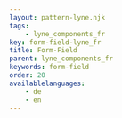 ```yaml
---
layout: pattern-lyne.njk
tags: 
    - lyne_components_fr
key: form-field-lyne_fr
title: Form-Field
parent: lyne_components_fr
keywords: form-field
order: 20
availablelanguages: 
    - de
    - en
---
```

